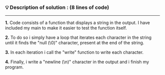 ### 💡 Description of solution : (8 lines of code)
--------------------------------
<p> <b>1.</b> Code consists of a function that displays a string in the output. I have included my main to make it easier to test the function itself.</p>
<p> <b>2.</b> To do so i simply have a loop that iterates each character in the string until it finds the "null (\0)" character, present at the end of the string.</p>
<p> <b>3.</b> In each iteration i call the "write" function to write each character.</p>
<p> <b>4.</b> Finally, i write a "newline  (\n)" character in the output and i finish my program. </p>
